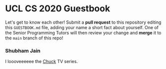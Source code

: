# UCL CS 2020 Guestbook

Let's get to know each other! Submit a **pull request** to this repository editing this `GUESTBOOK.md` file, adding your name a short fact about yourself. One of the Senior Programming Tutors will then review your change and **merge** it to the `main` branch of this repo!

### Shubham Jain
I loooveeeeee the [Chuck](https://www.nbc.com/chuck) TV series.
